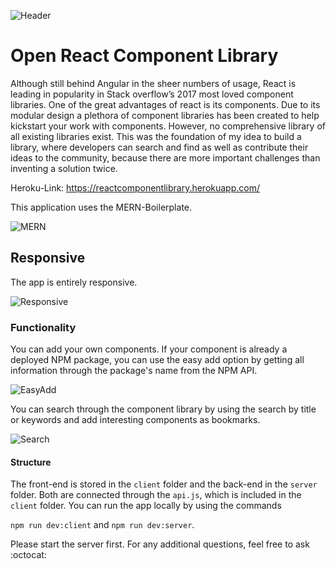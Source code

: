 ![Header](https://res.cloudinary.com/dazh9innn/image/upload/v1532436245/Screen_Shot_2018-07-24_at_14.40.32.png)
# Open React Component Library

Although still behind Angular in the sheer numbers of usage, React is leading in popularity in Stack overflow’s 2017 most loved component libraries. 
One of the great advantages of react is its components. Due to its modular design a plethora of component libraries has been created to help kickstart your work with components. However, no comprehensive library of all existing libraries exist. This was the foundation of my idea to build a library, where developers can search and find as well as contribute their ideas to the community, because there are more important challenges than inventing a solution twice. 

Heroku-Link:
https://reactcomponentlibrary.herokuapp.com/

This application uses the MERN-Boilerplate.

![MERN](https://res.cloudinary.com/dazh9innn/image/upload/v1532438012/Screen_Shot_2018-07-24_at_15.13.07.png)

## Responsive

The app is entirely responsive. 

![Responsive](https://res.cloudinary.com/dazh9innn/image/upload/v1532436245/Screen_Shot_2018-07-24_at_14.39.31.png)

### Functionality

You can add your own components. If your component is already a deployed NPM package, you can use the easy add option by getting all information through the package's name from the NPM API.

![EasyAdd](https://res.cloudinary.com/dazh9innn/image/upload/v1532436245/Screen_Shot_2018-07-24_at_14.39.50.png)

You can search through the component library by using the search by title or keywords and add interesting components as bookmarks.

![Search](https://res.cloudinary.com/dazh9innn/image/upload/v1532436245/Screen_Shot_2018-07-24_at_14.41.36.png)

#### Structure

The front-end is stored in the ```client``` folder and the back-end in the ```server``` folder. Both are connected through the ```api.js```, which is included in the ```client``` folder. You can run the app locally by using the commands 

```npm run dev:client``` and ```npm run dev:server```. 

Please start the server first. For any additional questions, feel free to ask  :octocat: 
